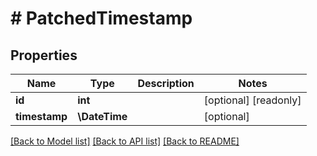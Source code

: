# # PatchedTimestamp

## Properties

Name | Type | Description | Notes
------------ | ------------- | ------------- | -------------
**id** | **int** |  | [optional] [readonly]
**timestamp** | **\DateTime** |  | [optional]

[[Back to Model list]](../../README.md#models) [[Back to API list]](../../README.md#endpoints) [[Back to README]](../../README.md)
